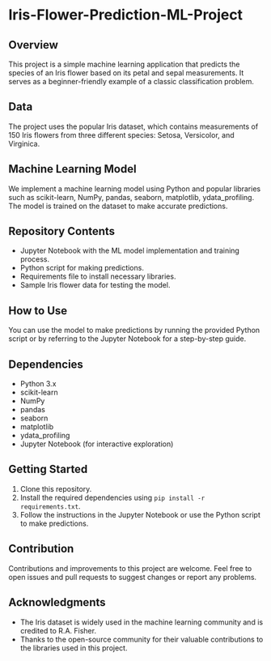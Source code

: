 # Iris-Flower-Prediction-ML-Project

## Overview
This project is a simple machine learning application that predicts the species of an Iris flower based on its petal and sepal measurements. It serves as a beginner-friendly example of a classic classification problem.

## Data
The project uses the popular Iris dataset, which contains measurements of 150 Iris flowers from three different species: Setosa, Versicolor, and Virginica.

## Machine Learning Model
We implement a machine learning model using Python and popular libraries such as scikit-learn, NumPy, pandas, seaborn, matplotlib, ydata_profiling. The model is trained on the dataset to make accurate predictions.

## Repository Contents
- Jupyter Notebook with the ML model implementation and training process.
- Python script for making predictions.
- Requirements file to install necessary libraries.
- Sample Iris flower data for testing the model.

## How to Use
You can use the model to make predictions by running the provided Python script or by referring to the Jupyter Notebook for a step-by-step guide.

## Dependencies
- Python 3.x
- scikit-learn
- NumPy
- pandas
- seaborn
- matplotlib
- ydata_profiling
- Jupyter Notebook (for interactive exploration)

## Getting Started
1. Clone this repository.
2. Install the required dependencies using `pip install -r requirements.txt`.
3. Follow the instructions in the Jupyter Notebook or use the Python script to make predictions.

## Contribution
Contributions and improvements to this project are welcome. Feel free to open issues and pull requests to suggest changes or report any problems.

## Acknowledgments
- The Iris dataset is widely used in the machine learning community and is credited to R.A. Fisher.
- Thanks to the open-source community for their valuable contributions to the libraries used in this project.
